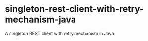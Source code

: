 # singleton-rest-client-with-retry-mechanism-java
A singleton REST client with retry mechanism in Java
